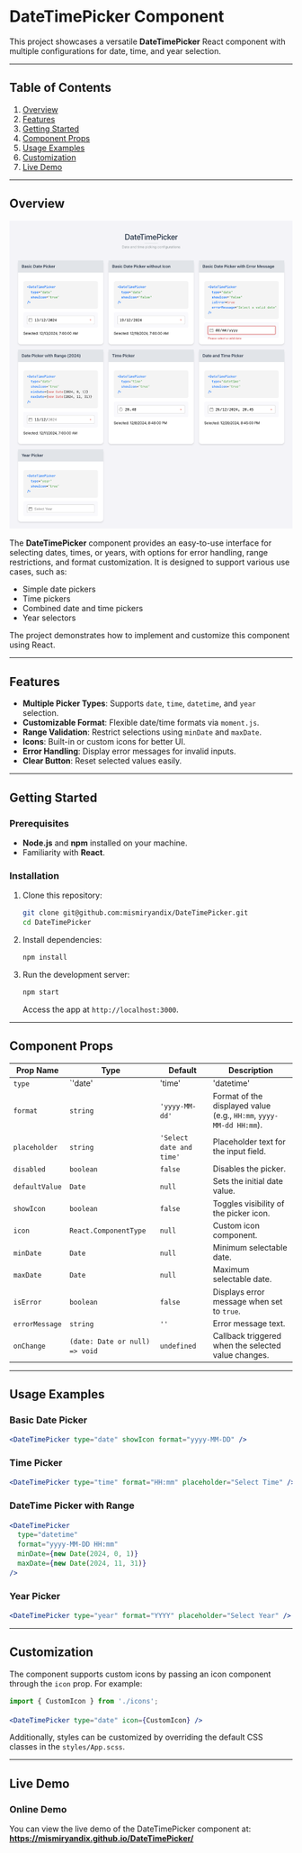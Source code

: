 # DateTimePicker Component

This project showcases a versatile **DateTimePicker** React component with multiple configurations for date, time, and year selection.

---

## Table of Contents

1. [Overview](#overview)
2. [Features](#features)
3. [Getting Started](#getting-started)
4. [Component Props](#component-props)
5. [Usage Examples](#usage-examples)
6. [Customization](#customization)
7. [Live Demo](#live-demo)

---

## Overview

![DateTimePicker UI](./screenshots/datetimepicker-preview.png)

The **DateTimePicker** component provides an easy-to-use interface for selecting dates, times, or years, with options for error handling, range restrictions, and format customization. It is designed to support various use cases, such as:

- Simple date pickers
- Time pickers
- Combined date and time pickers
- Year selectors

The project demonstrates how to implement and customize this component using React.

---

## Features

- **Multiple Picker Types**: Supports `date`, `time`, `datetime`, and `year` selection.
- **Customizable Format**: Flexible date/time formats via `moment.js`.
- **Range Validation**: Restrict selections using `minDate` and `maxDate`.
- **Icons**: Built-in or custom icons for better UI.
- **Error Handling**: Display error messages for invalid inputs.
- **Clear Button**: Reset selected values easily.

---

## Getting Started

### Prerequisites

- **Node.js** and **npm** installed on your machine.
- Familiarity with **React**.

### Installation

1. Clone this repository:
   ```bash
   git clone git@github.com:mismiryandix/DateTimePicker.git
   cd DateTimePicker
   ```
2. Install dependencies:
   ```bash
   npm install
   ```
3. Run the development server:
   ```bash
   npm start
   ```
   Access the app at `http://localhost:3000`.

---

## Component Props

| Prop Name      | Type                      | Default           | Description                                                                                      |
|----------------|---------------------------|-------------------|--------------------------------------------------------------------------------------------------|
| `type`         | `'date' | 'time' | 'datetime' | 'year'` | `'datetime'`     | Defines the picker type (date, time, datetime, or year).                                         |
| `format`       | `string`                  | `'yyyy-MM-dd'`    | Format of the displayed value (e.g., `HH:mm`, `yyyy-MM-dd HH:mm`).                              |
| `placeholder`  | `string`                  | `'Select date and time'` | Placeholder text for the input field.                                                           |
| `disabled`     | `boolean`                | `false`           | Disables the picker.                                                                             |
| `defaultValue` | `Date`                    | `null`            | Sets the initial date value.                                                                    |
| `showIcon`     | `boolean`                | `false`           | Toggles visibility of the picker icon.                                                          |
| `icon`         | `React.ComponentType`     | `null`            | Custom icon component.                                                                           |
| `minDate`      | `Date`                    | `null`            | Minimum selectable date.                                                                        |
| `maxDate`      | `Date`                    | `null`            | Maximum selectable date.                                                                        |
| `isError`      | `boolean`                | `false`           | Displays error message when set to `true`.                                                      |
| `errorMessage` | `string`                  | `''`              | Error message text.                                                                              |
| `onChange`     | `(date: Date or null) => void` | `undefined`      | Callback triggered when the selected value changes.                                             |

---

## Usage Examples

### Basic Date Picker

```jsx
<DateTimePicker type="date" showIcon format="yyyy-MM-DD" />
```

### Time Picker

```jsx
<DateTimePicker type="time" format="HH:mm" placeholder="Select Time" />
```

### DateTime Picker with Range

```jsx
<DateTimePicker 
  type="datetime" 
  format="yyyy-MM-DD HH:mm" 
  minDate={new Date(2024, 0, 1)} 
  maxDate={new Date(2024, 11, 31)} 
/>
```

### Year Picker

```jsx
<DateTimePicker type="year" format="YYYY" placeholder="Select Year" />
```

---

## Customization

The component supports custom icons by passing an icon component through the `icon` prop. For example:

```jsx
import { CustomIcon } from './icons';

<DateTimePicker type="date" icon={CustomIcon} />
```

Additionally, styles can be customized by overriding the default CSS classes in the `styles/App.scss`.

---

## Live Demo

### Online Demo
You can view the live demo of the DateTimePicker component at: 
**https://mismiryandix.github.io/DateTimePicker/**
